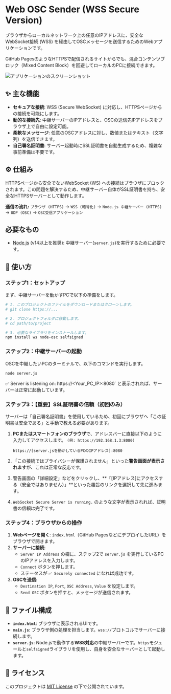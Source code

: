 # Web OSC Sender (WSS Secure Version)

ブラウザからローカルネットワーク上の任意のIPアドレスに、安全なWebSocket接続 (WSS) を経由してOSCメッセージを送信するためのWebアプリケーションです。

GitHub PagesのようなHTTPSで配信されるサイトからでも、混合コンテンツブロック（Mixed Content Block）を回避してローカルのPCに接続できます。

![アプリケーションのスクリーンショット](https://storage.googleapis.com/gemini-prod/images/2024/07/03/f30554c1-4044-42f0-9774-32906b38c230.png)

## ✨ 主な機能

- **セキュアな接続**: WSS (Secure WebSocket) に対応し、HTTPSページからの接続を可能にします。
- **動的な接続先**: 中継サーバーのIPアドレスと、OSCの送信先IPアドレスをブラウザ上で自由に設定可能。
- **柔軟なメッセージ**: 任意のOSCアドレスに対し、数値またはテキスト（文字列）を送信できます。
- **自己署名証明書**: サーバー起動時にSSL証明書を自動生成するため、複雑な事前準備は不要です。

## ⚙️ 仕組み

HTTPSページから安全でないWebSocket (WS) への接続はブラウザにブロックされます。この問題を解決するため、中継サーバー自体がSSL証明書を持ち、安全なHTTPSサーバーとして動作します。

**通信の流れ:**
`ブラウザ (HTTPS)` → `WSS (暗号化)` → `Node.js 中継サーバー (HTTPS)` → `UDP (OSC)` → `OSC受信アプリケーション`

## 必要なもの

- [Node.js](https://nodejs.org/) (v14以上を推奨): 中継サーバー(`server.js`)を実行するために必要です。

## 🚀 使い方

### ステップ1：セットアップ

まず、中継サーバーを動かすPCで以下の準備をします。

```bash
# 1. このプロジェクトのファイルをダウンロードまたはクローンします。
# git clone https://...

# 2. プロジェクトフォルダに移動します。
# cd path/to/project

# 3. 必要なライブラリをインストールします。
npm install ws node-osc selfsigned
```

### ステップ2：中継サーバーの起動
OSCを中継したいPCのターミナルで、以下のコマンドを実行します。
```
node server.js
```

✅ Server is listening on: https://<Your_PC_IP>:8080` と表示されれば、サーバーは正常に起動しています。

### ステップ3：【重要】SSL証明書の信頼（初回のみ）

サーバーは「自己署名証明書」を使用しているため、初回にブラウザへ「この証明書は安全である」と手動で教える必要があります。

1.  **PCまたはスマートフォンのブラウザ**で、アドレスバーに直接以下のように入力してアクセスします。
    `(例: https://192.168.1.3:8080)`

    ```
    https://[server.jsを動かしているPCのIPアドレス]:8080
    ```

2.  「この接続ではプライバシーが保護されません」といった**警告画面が表示されます**が、これは正常な反応です。

3.  警告画面の「詳細設定」などをクリックし、**「[IPアドレス]にアクセスする（安全ではありません）」**といった趣旨のリンクを選択して先に進みます。

4.  `WebSocket Secure Server is running.` のような文字が表示されれば、証明書の信頼は完了です。

### ステップ4：ブラウザからの操作

1.  **Webページを開く**: `index.html`（GitHub PagesなどにデプロイしたURL）をブラウザで開きます。
2.  **サーバーに接続**:
    - `Server IP Address` の欄に、ステップ2で `server.js` を実行しているPCのIPアドレスを入力します。
    - `Connect` ボタンを押します。
    - ステータスが `✅ Securely connected` になれば成功です。
3.  **OSCを送信**:
    - `Destination IP`, `Port`, `OSC Address`, `Value` を設定します。
    - `Send OSC` ボタンを押すと、メッセージが送信されます。

## 📂 ファイル構成

-   **`index.html`**: ブラウザに表示されるUIです。
-   **`main.js`**: ブラウザ側の処理を担当します。`wss://`プロトコルでサーバーに接続します。
-   **`server.js`**: Node.jsで動作する**WSS対応**の中継サーバーです。`https`モジュールと`selfsigned`ライブラリを使用し、自身を安全なサーバーとして起動します。

## 📄 ライセンス

このプロジェクトは [MIT License](https://opensource.org/licenses/MIT) の下で公開されています。
